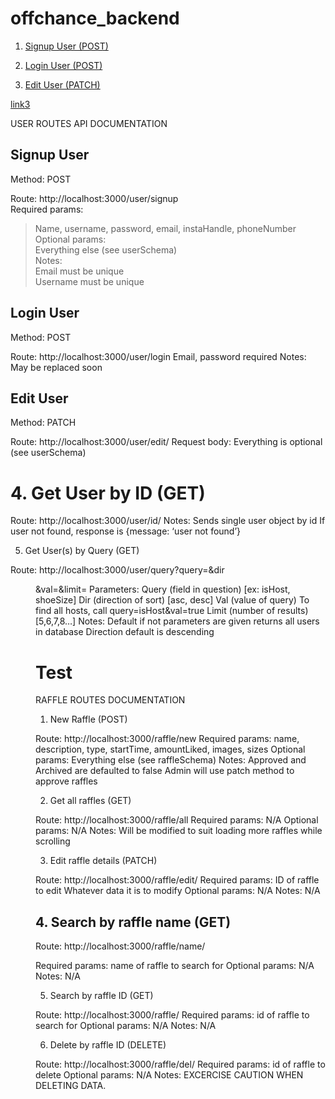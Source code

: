 # offchance_backend
1. [Signup User (POST)](#signup-user)

2. [Login User (POST)](#login-user)

3. [Edit User (PATCH)](#edit-user)


[link3](#test)


USER ROUTES API DOCUMENTATION

## Signup User  
Method: POST  

Route: http://localhost:3000/user/signup  
Required params:  
 > Name, username, password, email, instaHandle, phoneNumber  
Optional params:  
 > Everything else (see userSchema)  
Notes:  
 > Email must be unique  
 > Username must be unique  

## Login User
Method: POST

Route: http://localhost:3000/user/login
Email, password required
Notes:
May be replaced soon

## Edit User
Method: PATCH

Route: http://localhost:3000/user/edit/<id>
Request body:
Everything is optional (see userSchema)

# 4. Get User by ID (GET)

Route: http://localhost:3000/user/id/<id>
Notes:
Sends single user object by id
If user not found, response is {message: ‘user not found’}

5. Get User(s) by Query (GET)

Route: http://localhost:3000/user/query?query=<query>&dir<dir>&val=<val>&limit=<limit>
Parameters:
Query (field in question) [ex: isHost, shoeSize]
Dir (direction of sort) [asc, desc]
Val (value of query) 
To find all hosts, call query=isHost&val=true
Limit (number of results) [5,6,7,8…]
Notes:
Default if not parameters are given returns all users in database
Direction default is descending

# Test
RAFFLE ROUTES DOCUMENTATION

1. New Raffle (POST)

Route: http://localhost:3000/raffle/new
Required params:
        name,
        description,
        type,
        startTime,
        amountLiked,
        images,
        sizes
Optional params:
        Everything else (see raffleSchema)
Notes:
        Approved and Archived are defaulted to false
        Admin will use patch method to approve raffles


2. Get all raffles (GET)

Route: http://localhost:3000/raffle/all
Required params: 
        N/A
Optional params:
        N/A
Notes:
        Will be modified to suit loading more raffles while scrolling


3. Edit raffle details (PATCH)

Route: http://localhost:3000/raffle/edit/<id>
Required params: 
        ID of raffle to edit
        Whatever data it is to modify
Optional params:
        N/A
Notes:
        N/A

## 4. Search by raffle name (GET)

Route: http://localhost:3000/raffle/name/<search>
Required params: 
        name of raffle to search for
Optional params:
        N/A
Notes:
        N/A

5. Search by raffle ID (GET)

Route: http://localhost:3000/raffle/<id>
Required params: 
        id of raffle to search for
Optional params:
        N/A
Notes:
        N/A

6. Delete by raffle ID (DELETE)

Route: http://localhost:3000/raffle/del/<id>
Required params: 
        id of raffle to delete
Optional params:
        N/A
Notes:
        EXCERCISE CAUTION WHEN DELETING DATA.